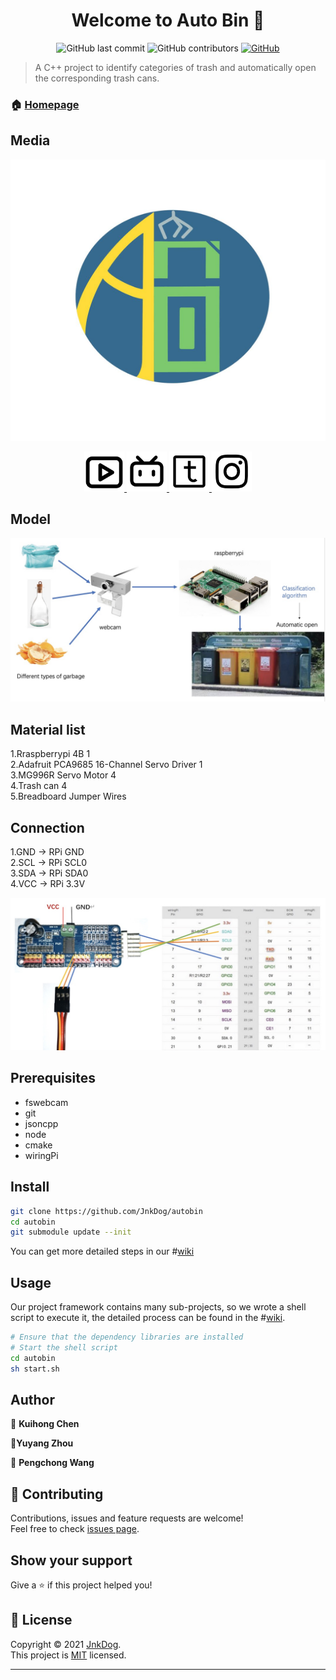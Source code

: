 <h1 align="center">Welcome to Auto Bin 👋</h1>
<p align="center">
  <a href="https://www.npmjs.com/package/readme-md-generator" target="_blank"> 
  </a>
    <img alt="GitHub last commit" src="https://img.shields.io/github/last-commit/JnkDog/autobin">
  <a href="https://github.com/JnkDog/autobin/blob/main/README.md" target="_blank">
  </a>
    <img alt="GitHub contributors" src="https://img.shields.io/github/contributors/JnkDog/autobin">
  <a href="https://github.com/JnkDog/autobin/graphs/code-frequency" target="_blank">
  </a>
  <a href="https://github.com/kefranabg/readme-md-generator/blob/master/LICENSE" target="_blank">
      <img alt="GitHub" src="https://img.shields.io/github/license/JnkDog/autobin">
  </a>
</p>


> A C++ project to identify categories of trash and automatically open the corresponding trash cans. 

### 🏠 [Homepage](https://github.com/JnkDog/autobin#readme)

## Media

<!-- ![image](media/images/Autobin_logo.jpg){:height="20%" width="20%"} -->

<img src="media/images/Autobin_logo.jpg" alt="Logo" width="550" height="450">

<p align="center">
  <a href="">
    <img src="media/images/youtube.png" alt="YouTube"  width="64" height="64">
  </a>
  <a href="">
    <img src="media/images/bilibili.png" alt="Bilibili"  width="64" height="64">
  </a>
  <a href="">
    <img src="media/images/twitter.png" alt="Twitter"  width="64" height="64">
  </a>
  <a href="">
    <img src="media/images/ins.png" alt="Instagram"  width="64" height="64">
  </a>
</p>

## Model

![image](https://github.com/Yuyangovo/img-floder/blob/main/intro2.jpg)

## Material list

1.Rraspberrypi 4B  1  
2.Adafruit PCA9685 16-Channel Servo Driver  1  
3.MG996R Servo Motor  4  
4.Trash can  4  
5.Breadboard Jumper Wires  

## Connection

1.GND -> RPi GND    
2.SCL -> RPi SCL0  
3.SDA -> RPi SDA0   
4.VCC -> RPi 3.3V  

![image](https://github.com/Yuyangovo/img-floder/blob/main/line2.jpg)

## Prerequisites

- fswebcam
- git
- jsoncpp
- node
- cmake
- wiringPi

## Install

```sh
git clone https://github.com/JnkDog/autobin
cd autobin
git submodule update --init
```
You can get more detailed steps in our #[wiki](https://github.com/JnkDog/autobin/wiki/ENG-02-Install-And-Launch)

## Usage
Our project framework contains many sub-projects, so we wrote a shell script to execute it, the detailed process can be found in the  #[wiki](https://github.com/JnkDog/autobin/wiki/ENG-02-Install-And-Launch).

```sh
# Ensure that the dependency libraries are installed
# Start the shell script
cd autobin
sh start.sh
```

## Author

👦 **Kuihong Chen**

👧**Yuyang Zhou**

👦 **Pengchong Wang**

## 🤝 Contributing

Contributions, issues and feature requests are welcome!<br />Feel free to check [issues page](https://github.com/JnkDog/autobin/issues).

## Show your support

Give a ⭐️ if this project helped you!

## 📝 License

Copyright © 2021 [JnkDog](https://github.com/JnkDog).<br />
This project is [MIT](https://github.com/JnkDog/autobin/blob/main/LICENSE) licensed.

***
